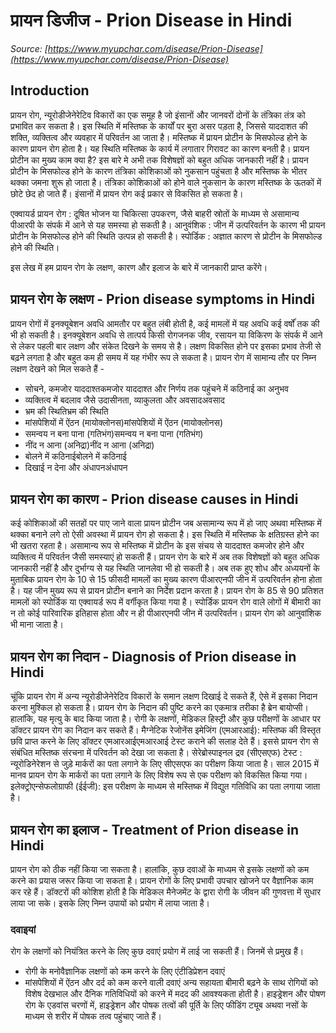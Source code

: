 # प्रायन डिजीज - Prion Disease in Hindi
_Source: [https://www.myupchar.com/disease/Prion-Disease](https://www.myupchar.com/disease/Prion-Disease)_

## Introduction
प्रायन रोग, न्यूरोडीजेनेरेटिव विकारों का एक समूह है जो इंसानों और जानवरों दोनों के तंत्रिका तंत्र को प्रभावित कर सकता है। इस स्थिति में मस्तिष्क के कार्यों पर बुरा असर पड़ता है, जिससे याददाशत की शक्ति, व्यक्तित्व और व्यवहार में परिवर्तन आ जाता है। मस्तिष्क में प्रायन प्रोटीन के मिसफोल्ड होने के कारण प्रायन रोग होता है। यह स्थिति मस्तिष्क के कार्य में लगातार गिरावट का कारण बनती है। प्रायन प्रोटीन का मुख्य काम क्या है? इस बारे मे अभी तक विशेषज्ञों को बहुत अधिक जानकारी नहीं है। प्रायन प्रोटीन के मिसफोल्ड होने के कारण तंत्रिका कोशिकाओं को नुकसान पहुंचता है और मस्तिष्क के भीतर थक्का जमना शुरू हो जाता है। तंत्रिका कोशिकाओं को होने वाले नुकसान के कारण मस्तिष्क के ऊतकों में छोटे छेद हो जाते हैं।
इंसानों में प्रायन रोग कई प्रकार से विकसित हो सकता है।

एक्वायर्ड प्रायन रोग : दूषित भोजन या चिकित्सा उपकरण, जैसे बाहरी स्रोतों के माध्यम से असामान्य पीआरपी के संपर्क में आने से यह समस्या हो सकती है।
आनुवंशिक : जीन में उत्परिवर्तन के कारण भी प्रायन प्रोटीन के मिसफोल्ड होने की स्थिति उत्पन्न हो सकती है।
स्पोर्डिक : अज्ञात कारण से प्रोटीन के मिसफोल्ड होने की स्थिति।

इस लेख में हम प्रायन रोग के लक्षण, कारण और इलाज के बारे में जानकारी प्राप्त करेंगे।

## प्रायन रोग के लक्षण - Prion disease symptoms in Hindi
प्रायन रोगों में इनक्यूबेशन अवधि आमतौर पर बहुत लंबी होती है, कई मामलों में यह अवधि कई वर्षोंं तक की भी हो सकती है। इनक्यूबेशन अवधि से तात्पर्य किसी रोगजनक जीव, रसायन या विकिरण के संपर्क में आने से लेकर पहली बार लक्षण और संकेत दिखने के समय से है। लक्षण विकसित होने पर इसका प्रभाव तेजी से बढ़ने लगता है और बहुत कम ही समय में यह गंभीर रूप ले सकता है।
प्रायन रोग में सामान्य तौर पर निम्न लक्षण देखने को मिल सकते हैं -
- सोचने, कमजोर याददाश्तकमजोर याददाश्त और निर्णय तक पहुंचने में कठिनाई का अनुभव
- व्यक्तित्व में बदलाव जैसे उदासीनता, व्याकुलता और अवसादअवसाद
- भ्रम की स्थितिभ्रम की स्थिति
- मांसपेशियों में ऐंठन (मायोक्लोनस)मांसपेशियों में ऐंठन (मायोक्लोनस)
- समन्वय न बना पाना (गतिभंग)समन्वय न बना पाना (गतिभंग)
- नींद न आना (अनिद्रा)नींद न आना (अनिद्रा)
- बोलने में कठिनाईबोलने में कठिनाई
- दिखाई न देना और अंधापनअंधापन

## प्रायन रोग का कारण - Prion disease causes in Hindi
कई कोशिकाओं की सतहों पर पाए जाने वाला प्रायन प्रोटीन जब असामान्य रूप में हो जाए अथवा मस्तिष्क में थक्का बनाने लगे तो ऐसी अवस्था में प्रायन रोग हो सकता है। इस स्थिति में मस्तिष्क के क्षतिग्रस्त होने का भी खतरा रहता है। असामान्य रूप से मस्तिष्क में प्रोटीन के इस संचय से याददाश्त कमजोर होने और व्यक्तित्व में परिवर्तन जैसी समस्याएं हो सकती हैं। प्रायन रोग के बारे में अब तक विशेषज्ञों को बहुत अधिक जानकारी नहीं है और दुर्भाग्य से यह स्थिति जानलेवा भी हो सकती है।
अब तक हुए शोध और अध्ययनों के मुताबिक प्रायन रोग के 10 से 15 फीसदी मामलों का मुख्य कारण पीआरएनपी जीन में उत्परिवर्तन होना होता है। यह जीन मुख्य रूप से प्रायन प्रोटीन बनाने का निर्देश प्रदान करता है। प्रायन रोग के 85 से 90 प्रतिशत मामलों को स्पोर्डिक या एक्वायर्ड रूप में वर्गीकृत किया गया है। स्पोर्डिक प्रायन रोग वाले लोगों में बीमारी का न तो कोई पारिवारिक इतिहास होता और न ही पीआरएनपी जीन में उत्परिवर्तन। प्रायन रोग को आनुवांशिक भी माना जाता है।

## प्रायन रोग का निदान - Diagnosis of Prion disease in Hindi
चूंकि प्रायन रोग में अन्य न्यूरोडीजेनेरेटिव विकारों के समान लक्षण दिखाई दे सकते हैं, ऐसे में इसका निदान करना मुश्किल हो सकता है। प्रायन रोग के निदान की पुष्टि करने का एकमात्र तरीका है ब्रेन बायोप्सी। हालांकि, यह मृत्यु के बाद किया जाता है। रोगी के लक्षणों, मेडिकल हिस्ट्री और कुछ परीक्षणों के आधार पर डॉक्टर प्रायन रोग का निदान कर सकते हैं।
मैग्नेटिक रेजोनेंस इमेजिंग (एमआरआई): मस्तिष्क की विस्तृत छवि प्राप्त करने के लिए डॉक्टर एमआरआईएमआरआई टेस्ट कराने की सलाह देते हैं। इससे प्रायन रोग से संबंधित मस्तिष्क संरचना में परिवर्तन को देखा जा सकता है।
सेरेब्रोस्पाइनल द्रव (सीएसएफ) टेस्ट :  न्यूरोडिनेरेशन से जुड़े मार्करों का पता लगाने के लिए सीएसएफ का परीक्षण किया जाता है। साल 2015 में मानव प्रायन रोग के मार्करों का पता लगाने के लिए विशेष रूप से एक परीक्षण को विकसित किया गया।
इलेक्ट्रोएन्सेफलोग्राफी (ईईजी): इस परीक्षण के माध्यम से मस्तिष्क में विद्युत गतिविधि का पता लगाया जाता है।

## प्रायन रोग का इलाज - Treatment of Prion disease in Hindi
प्रायन रोग को ठीक नहीं किया जा सकता है। हालांकि, कुछ दवाओं के माध्यम से इसके लक्षणों को कम करने का प्रयास जरूर किया जा सकता है। प्रायन रोगों के लिए प्रभावी उपचार खोजने पर वैज्ञानिक काम कर रहे हैं। डॉक्टरों की कोशिश होती है कि मेडिकल मैनेजमेंट के द्वारा रोगी के जीवन की गुणवत्ता में सुधार लाया जा सके। इसके लिए निम्न उपायों को प्रयोग में लाया जाता है।
### दवाइयां
रोग के लक्षणों को नियंत्रित करने के लिए कुछ दवाएं प्रयोग में लाई जा सकती हैं। जिनमें से प्रमुख हैं।
- रोगी के मनोवैज्ञानिक लक्षणों को कम करने के लिए एंटीडिप्रेशन दवाएं
- मांसपेशियों में ऐंठन और दर्द को कम करने वाली दवाएं
अन्य सहायता
बीमारी बढ़ने के साथ रोगियों को विशेष देखभाल और दैनिक गतिविधियों को करने में मदद की आवश्यकता होती है।
हाइड्रेशन और पोषण
रोग के एडवांस चरणों में, हाइड्रेशन और पोषक तत्वों की पूर्ति के लिए फीडिंग ट्यूब अथवा नसों के माध्यम से शरीर में पोषक तत्व पहुंचाए जाते हैं।

